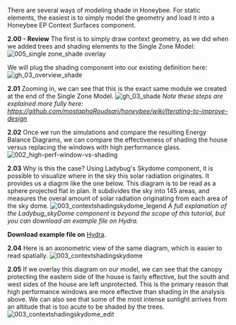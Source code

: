 There are several ways of modeling shade in Honeybee. For static elements, the easiest is to simply model the geometry and load it into a Honeybee EP Context Surfaces component.

**2.00 - Review** The first is to simply draw context geometry, as we did when we added trees and shading elements to the Single Zone Model:
![005_single zone_shade overlay](https://user-images.githubusercontent.com/44324576/52411432-17ae9580-2adc-11e9-9cc8-1f8f78b200c5.jpg)

We will plug the shading component into our existing definition here:
![gh_03_overview_shade](https://user-images.githubusercontent.com/44324576/52431819-47c05d80-2b09-11e9-8d26-08c140421d9c.png)

**2.01** Zooming in, we can see that this is the exact same module we created at the end of the Single Zone Model. 
![gh_03_shade](https://user-images.githubusercontent.com/44324576/52420174-d1fcc780-2af1-11e9-9689-ffb93bd7f946.png)
_Note these steps are explained more fully here: https://github.com/mostaphaRoudsari/honeybee/wiki/Iterating-to-improve-design_

**2.02** Once we run the simulations and compare the resulting Energy Balance Diagrams, we can compare the effectiveness of shading the house versus replacing the windows with high performance glass.
![002_high-perf-window-vs-shading](https://user-images.githubusercontent.com/44324576/52420820-1472d400-2af3-11e9-8909-704d701f6b40.gif)


**2.03** Why is this the case? Using Ladybug's Skydome component, it is possible to visualize where in the sky this solar radiation originates. It provides us a diagrm like the one below. This diagram is to be read as a sphere projected flat in plan. It subdivides the sky into 145 areas, and measures the overal amount of solar radiation originating from each area of the sky dome. 
![003_contextshadingskydome_legend](https://user-images.githubusercontent.com/44324576/52426104-a5e74380-2afd-11e9-98d5-1cf0292000a4.jpg)
_A full explanation of the Ladybug_skyDome component is beyond the scope of this tutorial, but you can download an example file on Hydra._

**Download example file on** [Hydra](http://hydrashare.github.io/hydra/viewer?owner=alexandermatthias&fork=hydra&id=ComparingPassiveStrategies_01_SkyDome&slide=0&scale=1&offset=0,0).

**2.04** Here is an axonometric view of the same diagram, which is easier to read spatially.
![003_contextshadingskydome](https://user-images.githubusercontent.com/44324576/52426407-358cf200-2afe-11e9-82fe-3ce4d4781fd5.jpg)


 **2.05** If we overlay this diagram on our model, we can see that the canopy protecting the eastern side of the house is fairly effective, but the south and west sides of the house are left unprotected. This is the primary reason that high performance windows are more effective than shading in the analysis above. We can also see that some of the most intense sunlight arrives from an altitude that is too acute to be shaded by the trees.  
![003_contextshadingskydome_edit](https://user-images.githubusercontent.com/44324576/52424173-bb5a6e80-2af9-11e9-9460-a73456b6994a.jpg)

